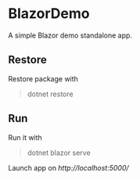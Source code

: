 # BlazorDemo
A simple Blazor demo standalone app.

## Restore
Restore package with
>dotnet restore

## Run
Run it with
>dotnet blazor serve

Launch app on *http://localhost:5000/*